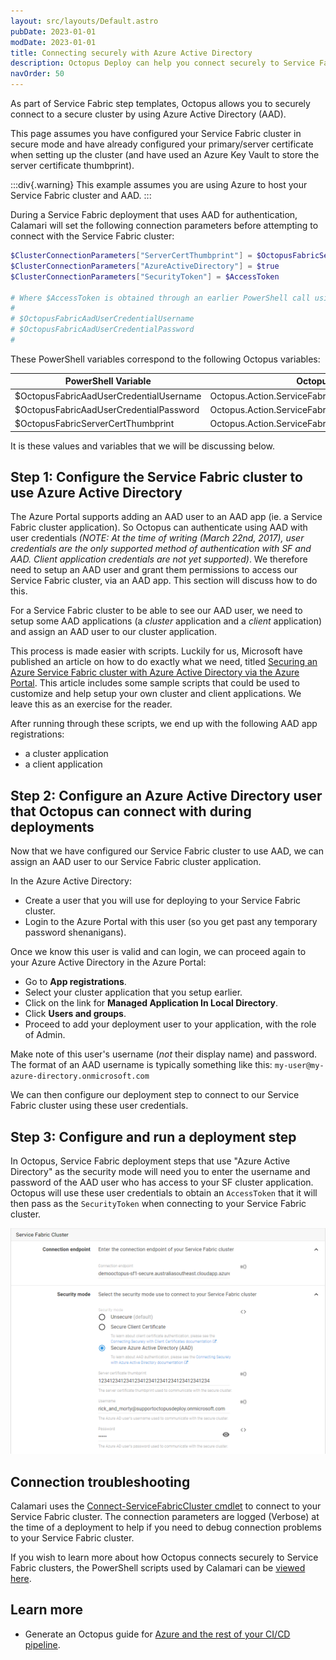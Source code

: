 ```yaml
---
layout: src/layouts/Default.astro
pubDate: 2023-01-01
modDate: 2023-01-01
title: Connecting securely with Azure Active Directory
description: Octopus Deploy can help you connect securely to Service Fabric clusters using Azure Active Directory authentication.
navOrder: 50
---
```


As part of Service Fabric step templates, Octopus allows you to securely connect to a secure cluster by using Azure Active Directory (AAD).

This page assumes you have configured your Service Fabric cluster in secure mode and have already configured your primary/server certificate when setting up the cluster (and have used an Azure Key Vault to store the server certificate thumbprint).

:::div{.warning}
This example assumes you are using Azure to host your Service Fabric cluster and AAD.
:::

During a Service Fabric deployment that uses AAD for authentication, Calamari will set the following connection parameters before attempting to connect with the Service Fabric cluster:

```powershell
$ClusterConnectionParameters["ServerCertThumbprint"] = $OctopusFabricServerCertThumbprint
$ClusterConnectionParameters["AzureActiveDirectory"] = $true
$ClusterConnectionParameters["SecurityToken"] = $AccessToken

# Where $AccessToken is obtained through an earlier PowerShell call using the following variables:
#
# $OctopusFabricAadUserCredentialUsername
# $OctopusFabricAadUserCredentialPassword
#
```

These PowerShell variables correspond to the following Octopus variables:

| PowerShell Variable                      | Octopus Variable                                       |
| ---------------------------------------- | ------------------------------------------------------ |
| $OctopusFabricAadUserCredentialUsername  | Octopus.Action.ServiceFabric.AadUserCredentialUsername |
| $OctopusFabricAadUserCredentialPassword  | Octopus.Action.ServiceFabric.AadUserCredentialPassword |
| $OctopusFabricServerCertThumbprint       | Octopus.Action.ServiceFabric.ServerCertThumbprint      |

It is these values and variables that we will be discussing below.

## Step 1: Configure the Service Fabric cluster to use Azure Active Directory

The Azure Portal supports adding an AAD user to an AAD app (ie. a Service Fabric cluster application). So Octopus can authenticate using AAD with user credentials _(NOTE: At the time of writing (March 22nd, 2017), user credentials are the only supported method of authentication with SF and AAD. Client application credentials are not yet supported)_. We therefore need to setup an AAD user and grant them permissions to access our Service Fabric cluster, via an AAD app. This section will discuss how to do this.

For a Service Fabric cluster to be able to see our AAD user, we need to setup some AAD applications (a _cluster_ application and a _client_ application) and assign an AAD user to our cluster application.

This process is made easier with scripts. Luckily for us, Microsoft have published an article on how to do exactly what we need, titled [Securing an Azure Service Fabric cluster with Azure Active Directory via the Azure Portal](https://blogs.msdn.microsoft.com/ncdevguy/2017/01/09/securing-an-azure-service-fabric-cluster-with-azure-active-directory-via-the-azure-portal-2/). This article includes some sample scripts that could be used to customize and help setup your own cluster and client applications. We leave this as an exercise for the reader.

After running through these scripts, we end up with the following AAD app registrations:

- a cluster application
- a client application

## Step 2: Configure an Azure Active Directory user that Octopus can connect with during deployments

Now that we have configured our Service Fabric cluster to use AAD, we can assign an AAD user to our Service Fabric cluster application.

In the Azure Active Directory:

- Create a user that you will use for deploying to your Service Fabric cluster.
- Login to the Azure Portal with this user (so you get past any temporary password shenanigans).

Once we know this user is valid and can login, we can proceed again to your Azure Active Directory in the Azure Portal:

- Go to **App registrations**.
- Select your cluster application that you setup earlier.
- Click on the link for **Managed Application In Local Directory**.
- Click **Users and groups**.
- Proceed to add your deployment user to your application, with the role of Admin.

Make note of this user's username (_not_ their display name) and password. The format of an AAD username is typically something like this: `my-user@my-azure-directory.onmicrosoft.com`

We can then configure our deployment step to connect to our Service Fabric cluster using these user credentials.

## Step 3: Configure and run a deployment step

In Octopus, Service Fabric deployment steps that use "Azure Active Directory" as the security mode will need you to enter the username and password of the AAD user who has access to your SF cluster application. Octopus will use these user credentials to obtain an `AccessToken` that it will then pass as the `SecurityToken` when connecting to your Service Fabric cluster.

![](/docs/deployments/azure/service-fabric/connecting-securely-with-azure-active-directory/secure-aad-template.png "width=300")

## Connection troubleshooting

Calamari uses the [Connect-ServiceFabricCluster cmdlet](https://docs.microsoft.com/en-us/powershell/module/servicefabric/connect-servicefabriccluster) to connect to your Service Fabric cluster. The connection parameters are logged (Verbose) at the time of a deployment to help if you need to debug connection problems to your Service Fabric cluster.

If you wish to learn more about how Octopus connects securely to Service Fabric clusters, the PowerShell scripts used by Calamari can be [viewed here](https://github.com/OctopusDeploy/Sashimi.AzureServiceFabric/blob/main/source/Calamari/Scripts/AzureServiceFabricContext.ps1).

## Learn more

- Generate an Octopus guide for [Azure and the rest of your CI/CD pipeline](https://octopus.com/docs/guides?destination=Azure%20websites).

